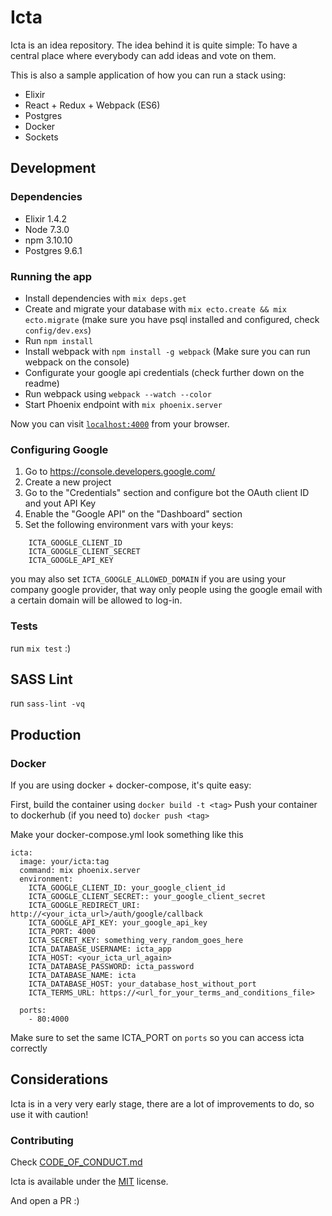 # Icta

Icta is an idea repository. The idea behind it is quite simple: To have a central place where everybody can add ideas and vote on them.

This is also a sample application of how you can run a stack using:

- Elixir
- React + Redux + Webpack (ES6)
- Postgres
- Docker
- Sockets

## Development

### Dependencies

 * Elixir 1.4.2
 * Node 7.3.0
 * npm 3.10.10
 * Postgres 9.6.1

### Running the app

  * Install dependencies with `mix deps.get`
  * Create and migrate your database with `mix ecto.create && mix ecto.migrate` (make sure you have psql installed and configured, check `config/dev.exs`)
  * Run `npm install`
  * Install webpack with `npm install -g webpack` (Make sure you can run webpack on the console)
  * Configurate your google api credentials (check further down on the readme)
  * Run webpack using `webpack --watch --color`
  * Start Phoenix endpoint with `mix phoenix.server`

Now you can visit [`localhost:4000`](http://localhost:4000) from your browser.

### Configuring Google

1. Go to https://console.developers.google.com/
2. Create a new project
3. Go to the "Credentials" section and configure bot the OAuth client ID and yout API Key
4. Enable the "Google API" on the "Dashboard" section
5. Set the following environment vars with your keys:

```
    ICTA_GOOGLE_CLIENT_ID
    ICTA_GOOGLE_CLIENT_SECRET
    ICTA_GOOGLE_API_KEY
```

you may also set `ICTA_GOOGLE_ALLOWED_DOMAIN` if you are using your company google provider, that way only people using the google email with a certain domain will be allowed to log-in.

### Tests

run `mix test` :)

## SASS Lint

run `sass-lint -vq` 

## Production

### Docker

If you are using docker + docker-compose, it's quite easy:

First, build the container using `docker build -t <tag>`
Push your container to dockerhub (if you need to) `docker push <tag>`

Make your docker-compose.yml look something like this

```
icta:
  image: your/icta:tag
  command: mix phoenix.server
  environment:
    ICTA_GOOGLE_CLIENT_ID: your_google_client_id
    ICTA_GOOGLE_CLIENT_SECRET:: your_google_client_secret
    ICTA_GOOGLE_REDIRECT_URI: http://<your_icta_url>/auth/google/callback
    ICTA_GOOGLE_API_KEY: your_google_api_key
    ICTA_PORT: 4000
    ICTA_SECRET_KEY: something_very_random_goes_here
    ICTA_DATABASE_USERNAME: icta_app
    ICTA_HOST: <your_icta_url_again>
    ICTA_DATABASE_PASSWORD: icta_password
    ICTA_DATABASE_NAME: icta
    ICTA_DATABASE_HOST: your_database_host_without_port
    ICTA_TERMS_URL: https://<url_for_your_terms_and_conditions_file>

  ports:
    - 80:4000
```

Make sure to set the same ICTA_PORT on `ports` so you can access icta correctly

## Considerations

Icta is in a very very early stage, there are a lot of improvements to do, so use it with caution!

### Contributing

Check [CODE_OF_CONDUCT.md](CODE_OF_CONDUCT.md)
 
Icta is available under the [MIT](LICENSE.md) license.

And open a PR :)
